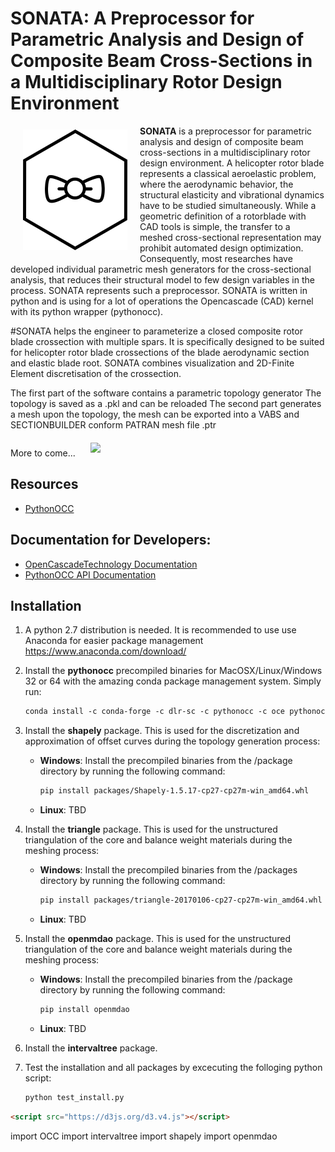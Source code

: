 # SONATA: A Preprocessor for Parametric Analysis and Design of Composite Beam Cross-Sections in a Multidisciplinary Rotor Design Environment

<img src="logo.png" align="left" hspace="20" vspace="6"> **SONATA** is a preprocessor for parametric analysis and design of composite beam cross-sections in a multidisciplinary rotor design environment. A helicopter rotor blade represents a classical aeroelastic problem, where the aerodynamic behavior, the structural elasticity and vibrational dynamics have to be studied simultaneously.  While a geometric definition of a rotorblade with CAD tools is simple, the transfer to a meshed cross-sectional representation may prohibit automated design optimization. Consequently, most researches have developed individual parametric mesh generators for the cross-sectional analysis, that reduces their structural model to few design variables in the process. SONATA represents such a preprocessor.
SONATA is written in python and is using for a lot of operations the Opencascade (CAD) kernel with its python wrapper (pythonocc). 


#SONATA helps the engineer to parameterize a closed composite rotor blade crossection with multiple spars. It is specifically designed to be suited for helicopter rotor blade crossections of the blade aerodynamic section and elastic blade root. SONATA combines visualization and 2D-Finite Element discretisation of the crossection. 

The first part of the software contains a parametric topology generator 
The topology is saved as a .pkl and can be reloaded
The second part generates a mesh upon the topology, the mesh can be exported into a VABS and SECTIONBUILDER conform PATRAN mesh file .ptr

More to come...
<img src="\img\bugless_meshing.png" hspace="20" vspace="6" width="600">

## Resources
* [PythonOCC](http://www.pythonocc.org/)

## Documentation for Developers:

* [OpenCascadeTechnology Documentation](https://www.opencascade.com/doc/occt-6.9.1/refman/html/index.html)
* [PythonOCC API Documentation](http://api.pythonocc.org/)


## Installation
1. A python 2.7 distribution is needed. It is recommended to use use Anaconda for easier package management https://www.anaconda.com/download/
2. Install the **pythonocc** precompiled binaries for MacOSX/Linux/Windows 32 or 64 with the amazing conda package management system. Simply run:

	```html
	conda install -c conda-forge -c dlr-sc -c pythonocc -c oce pythonocc-core==0.18
	```

3. Install the **shapely** package. This is used for the discretization and approximation of offset curves during the topology generation process:
	* __Windows__: Install the precompiled binaries from the /package directory by running the following command: 
		
		```html
		pip install packages/Shapely-1.5.17-cp27-cp27m-win_amd64.whl
		``` 
		
	* __Linux__: TBD

3. Install the **triangle** package. This is used for the unstructured triangulation of the core and balance weight materials during the meshing process:
	* __Windows__: Install the precompiled binaries from the /packages directory by running the following command: 
		
		```html
		pip install packages/triangle-20170106-cp27-cp27m-win_amd64.whl
		```
		
	* __Linux__: TBD

4. Install the **openmdao** package. This is used for the unstructured triangulation of the core and balance weight materials during the meshing process:
	* __Windows__: Install the precompiled binaries from the /package directory by running the following command: 
		
		```html
		pip install openmdao
		```
		
	* __Linux__: TBD

5. Install the **intervaltree** package.

6. Test the installation and all packages by excecuting the folloging python script:
	
	```python
	python test_install.py
	```

```html
<script src="https://d3js.org/d3.v4.js"></script>
```


import OCC
import intervaltree 
import shapely
import openmdao